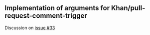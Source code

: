 ## Implementation of arguments for Khan/pull-request-comment-trigger
Discussion on [issue #33](https://github.com/Khan/pull-request-comment-trigger/issues/33)
